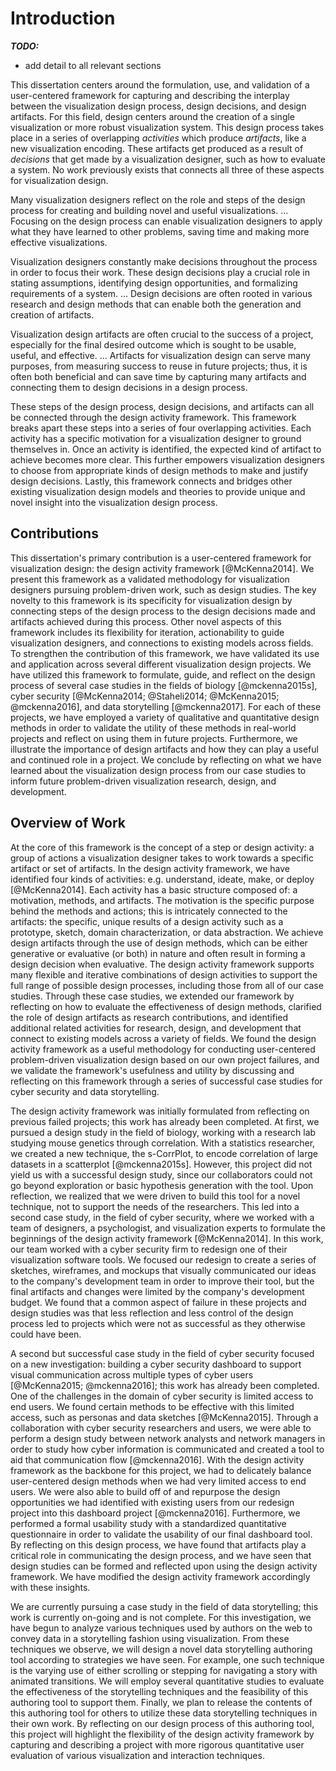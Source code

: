 
# Introduction

**_TODO:_**

  - add detail to all relevant sections


This dissertation centers around the formulation, use, and validation of a user-centered framework
for capturing and describing the interplay between the visualization design process, design decisions, and design artifacts.
For this field, design centers around the creation of a single visualization or more robust visualization system.
This design process takes place in a series of overlapping *activities* which produce *artifacts*, like a new visualization encoding.
These artifacts get produced as a result of *decisions* that get made by a visualization designer, such as how to evaluate a system.
No work previously exists that connects all three of these aspects for visualization design.


Many visualization designers reflect on the role and steps of the design process for creating and building novel and useful visualizations.
...
Focusing on the design process can enable visualization designers to apply what they have learned to other problems, saving time and making more effective visualizations.


Visualization designers constantly make decisions throughout the process in order to focus their work.
These design decisions play a crucial role in stating assumptions, identifying design opportunities, and formalizing requirements of a system.
...
Design decisions are often rooted in various research and design methods that can enable both the generation and creation of artifacts.


Visualization design artifacts are often crucial to the success of a project, especially for the final desired outcome which is sought to be usable, useful, and effective.
...
Artifacts for visualization design can serve many purposes, from measuring success to reuse in future projects;
thus, it is often both beneficial and can save time by capturing many artifacts and connecting them to design decisions in a design process.


These steps of the design process, design decisions, and artifacts can all be connected through the design activity framework.
This framework breaks apart these steps into a series of four overlapping activities.
Each activity has a specific motivation for a visualization designer to ground themselves in.
Once an activity is identified, the expected kind of artifact to achieve becomes more clear.
This further empowers visualization designers to choose from appropriate kinds of design methods to make and justify design decisions.
Lastly, this framework connects and bridges other existing visualization design models and theories to provide unique and novel insight into the visualization design process.






## Contributions

This dissertation's primary contribution is a user-centered framework for visualization design: the design activity framework [@McKenna2014].
We present this framework as a validated methodology for visualization designers pursuing problem-driven work, such as design studies.
The key novelty to this framework is its specificity for visualization design by connecting steps of the design process to the design decisions made and artifacts achieved during this process.
Other novel aspects of this framework includes its flexibility for iteration, actionability to guide visualization designers, and connections to existing models across fields.
To strengthen the contribution of this framework, we have validated its use and application across several different visualization design projects.
We have utilized this framework to formulate, guide, and reflect on the design process of several case studies in the fields of
biology [@mckenna2015s], cyber security [@McKenna2014; @Staheli2014; @McKenna2015; @mckenna2016], and data storytelling [@mckenna2017].
For each of these projects, we have employed a variety of qualitative and quantitative design methods in order to validate the utility of these methods in real-world projects and reflect on using them in future projects.
Furthermore, we illustrate the importance of design artifacts and how they can play a useful and continued role in a project.
We conclude by reflecting on what we have learned about the visualization design process from our case studies to inform future problem-driven visualization research, design, and development.





## Overview of Work

At the core of this framework is the concept of a step or design activity:
a group of actions a visualization designer takes to work towards a specific artifact or set of artifacts.
In the design activity framework, we have identified four kinds of activities:
e.g. understand, ideate, make, or deploy [@McKenna2014].
Each activity has a basic structure composed of: a motivation, methods, and artifacts.
The motivation is the specific purpose behind the methods and actions; this is intricately connected to the artifacts: the specific, unique results of a design activity such as a prototype, sketch, domain characterization, or data abstraction.
We achieve design artifacts through the use of design methods, which can be either generative or evaluative (or both) in nature and often result in forming a design decision when evaluative.
The design activity framework supports many flexible and iterative combinations of design activities to support the full range of possible design processes, including those from all of our case studies.
Through these case studies, we extended our framework by reflecting on how to evaluate the effectiveness of design methods, clarified the role of design artifacts as research contributions, and identified additional related activities for research, design, and development that connect to existing models across a variety of fields.
We found the design activity framework as a useful methodology for conducting user-centered problem-driven visualization design based on our own project failures,
and we validate the framework's usefulness and utility by discussing and reflecting on this framework through a series of successful case studies for cyber security and data storytelling.


The design activity framework was initially formulated from reflecting on previous failed projects;
this work has already been completed.
At first, we pursued a design study in the field of biology, working with a research lab studying mouse genetics through correlation.
With a statistics researcher, we created a new technique, the s-CorrPlot, to encode correlation of large datasets in a scatterplot [@mckenna2015s].
However, this project did not yield us with a successful design study, since our collaborators could not go beyond exploration or basic hypothesis generation with the tool.
Upon reflection, we realized that we were driven to build this tool for a novel technique, not to support the needs of the researchers.
This led into a second case study, in the field of cyber security,
where we worked with a team of designers, a psychologist, and visualization experts to formulate the beginnings of the design activity framework [@McKenna2014].
In this work, our team worked with a cyber security firm to redesign one of their visualization software tools.
We focused our redesign to create a series of sketches, wireframes, and mockups that visually communicated our ideas to the company's development team in order to improve their tool,
but the final artifacts and changes were limited by the company's development budget.
We found that a common aspect of failure in these projects and design studies was that less reflection and less control of the design process led to projects which were not as successful as they otherwise could have been.


A second but successful case study in the field of cyber security focused on a new investigation:
building a cyber security dashboard to support visual communication across multiple types of cyber users [@McKenna2015; @mckenna2016];
this work has already been completed.
One of the challenges in the domain of cyber security is limited access to end users.
We found certain methods to be effective with this limited access, such as personas and data sketches [@McKenna2015].
Through a collaboration with cyber security researchers and users, we were able to perform a design study between network analysts and network managers in order to study how cyber information is communicated and created a tool to aid that communication flow [@mckenna2016].
With the design activity framework as the backbone for this project, we had to delicately balance user-centered design methods when we had very limited access to end users.
We were also able to build off of and repurpose the design opportunities we had identified with existing users from our redesign project into this dashboard project [@mckenna2016].
Furthermore, we performed a formal usability study with a standardized quantitative questionnaire in order to validate the usability of our final dashboard tool.
By reflecting on this design process, we have found that artifacts play a critical role in communicating the design process,
and we have seen that design studies can be formed and reflected upon using the design activity framework. 
We have modified the design activity framework accordingly with these insights.


We are currently pursuing a case study in the field of data storytelling;
this work is currently on-going and is not complete.
For this investigation, we have begun to analyze various techniques used by authors on the web to convey data in a storytelling fashion using visualization.
From these techniques we observe, we will design a novel data storytelling authoring tool according to strategies we have seen.
For example, one such technique is the varying use of either scrolling or stepping for navigating a story with animated transitions.
We will employ several quantitative studies to evaluate the effectiveness of the storytelling techniques and the feasibility of this authoring tool to support them.
Finally, we plan to release the contents of this authoring tool for others to utilize these data storytelling techniques in their own work.
By reflecting on our design process of this authoring tool, this project will highlight the flexibility of the design activity framework by capturing and describing a project with more rigorous quantitative user evaluation of various visualization and interaction techniques.

